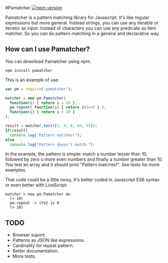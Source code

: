 #Pamatcher [![npm version](https://badge.fury.io/js/pamatcher.svg)](http://badge.fury.io/js/pamatcher)

Pamatcher is a pattern matching library for Javascript. It's like regular expressions but more general. Instead strings, you can use any iterable or iterator as input. Instead of characters you can use any predicate as item matcher. So you can do pattern matching in a general and declarative way.

## How can I use Pamatcher?
You can download Pamatcher using npm.
```
npm install pamatcher
```

This is an example of use:

```js
var pm = require('pamatcher');

matcher = new pm.Pamatcher(
  function(i) { return i < 10 },
  pm.repeat( function(i) { return i%2==0 } ),
  function(i) { return i > 10 }
);

result = matcher.test([1, 4, 8, 44, 55]);
if(result)
  console.log("Pattern matches!");
else
  console.log("Pattern doesn't match.");
```

In the example, the pattern is simple: match a number lesser than 10, followed by zero o more even numbers and finally a number greater than 10. You test an array and it should print "Pattern matches!". See tests for more examples.

That code could be a little noisy, it's better coded in Javascript ES6 syntax or even better with LiveScript:
```livescript
matcher = new pm.Pamatcher do
  (< 10)
  pm.repeat -> it%2 is 0
  (> 10)
```

## TODO
- Browser suport.
- Patterns as JSON like expressions.
- Cardinality for repeat pattern.
- Better documentation.
- More tests.
